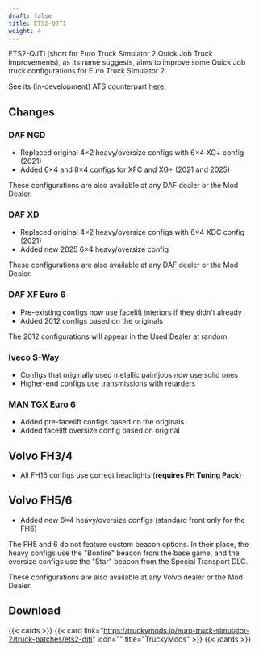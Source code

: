 ```yaml
---
draft: false
title: ETS2-QJTI
weight: 4
---
```


ETS2-QJTI (short for Euro Truck Simulator 2 Quick Job Truck Improvements), as its name suggests, aims to improve some Quick Job truck configurations for Euro Truck Simulator 2.

See its (in-development) ATS counterpart [here](../../ats-qjti).

## Changes

### DAF NGD

* Replaced original 4×2 heavy/oversize configs with 6×4 XG+ config (2021)
* Added 6×4 and 8×4 configs for XFC and XG+ (2021 and 2025)

These configurations are also available at any DAF dealer or the Mod Dealer.

### DAF XD

* Replaced original 4×2 heavy/oversize configs with 6×4 XDC config (2021)
* Added new 2025 6×4 heavy/oversize config

These configurations are also available at any DAF dealer or the Mod Dealer.

### DAF XF Euro 6

* Pre-existing configs now use facelift interiors if they didn't already
* Added 2012 configs based on the originals

The 2012 configurations will appear in the Used Dealer at random.

### Iveco S-Way

* Configs that originally used metallic paintjobs now use solid ones
* Higher-end configs use transmissions with retarders

### MAN TGX Euro 6

* Added pre-facelift configs based on the originals
* Added facelift oversize config based on original

## Volvo FH3/4

* All FH16 configs use correct headlights (**requires FH Tuning Pack**)

## Volvo FH5/6

* Added new 6×4 heavy/oversize configs (standard front only for the FH6)

The FH5 and 6 do not feature custom beacon options. In their place, the heavy configs use the "Bonfire" beacon from the base game, and the oversize configs use the "Star" beacon from the Special Transport DLC.

These configurations are also available at any Volvo dealer or the Mod Dealer.

## Download

{{< cards >}}
 {{< card link="https://truckymods.io/euro-truck-simulator-2/truck-patches/ets2-qjti" icon="" title="TruckyMods" >}}
{{< /cards >}}